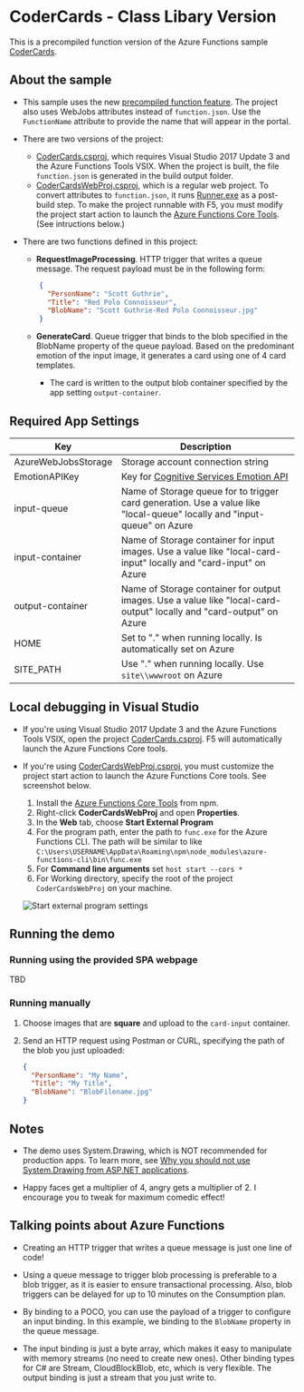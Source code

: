 # CoderCards - Class Libary Version

This is a precompiled function version of the Azure Functions sample [CoderCards](https://github.com/lindydonna/codercards).

## About the sample

* This sample uses the new [precompiled function feature](https://github.com/Azure/azure-webjobs-sdk-script/wiki/Precompiled-functions). The project also uses WebJobs attributes instead of `function.json`. Use the `FunctionName` attribute to provide the name that will appear in the portal.

* There are two versions of the project:
   * [CoderCards.csproj](CoderCards/CoderCards.csproj), which requires Visual Studio 2017 Update 3 and the Azure Functions Tools VSIX. When the project is built, the file `function.json` is generated in the build output folder.
   * [CoderCardsWebProj.csproj](CoderCardsWebProj/CoderCardsWebProj.csproj), which is a regular web project. To convert attributes to `function.json`, it runs [Runner.exe](CoderCardsWebProj/build-task/Runner.exe) as a post-build step. To make the project runnable with F5, you must modify the project start action to launch the [Azure Functions Core Tools](https://www.npmjs.com/package/azure-functions-core-tools). (See intructions below.) 

* There are two functions defined in this project:
  * **RequestImageProcessing**. HTTP trigger that writes a queue message. The request payload must be in the following form:

  ```json
      {
        "PersonName": "Scott Guthrie",
        "Title": "Red Polo Connoisseur",
        "BlobName": "Scott Guthrie-Red Polo Connoisseur.jpg"
      }
  ```

  * **GenerateCard**. Queue trigger that binds to the blob specified in the BlobName property of the queue payload. Based on the predominant emotion of the input image, it generates a card using one of 4 card templates.
     
     * The card is written to the output blob container specified by the app setting `output-container`. 

## Required App Settings 

| Key                 | Description |
|-----                | ------|
| AzureWebJobsStorage | Storage account connection string |
| EmotionAPIKey       | Key for [Cognitive Services Emotion API](https://www.microsoft.com/cognitive-services/en-us/emotion-api) |
| input-queue         |  Name of Storage queue for to trigger card generation. Use a value like "local-queue" locally and "input-queue" on Azure
| input-container     | Name of Storage container for input images. Use a value like "local-card-input" locally and "card-input" on Azure |
| output-container     | Name of Storage container for output images. Use a value like "local-card-output" locally and "card-output" on Azure |
| HOME                | Set to "." when running locally. Is automatically set on Azure |
| SITE_PATH           | Use "." when running locally. Use `site\\wwwroot` on Azure |

## Local debugging in Visual Studio 

- If you're using Visual Studio 2017 Update 3 and the Azure Functions Tools VSIX, open the project [CoderCards.csproj](CoderCards/CoderCards.csproj). F5 will automatically launch the Azure Functions Core tools.

- If you're using [CoderCardsWebProj.csproj](CoderCardsWebProj/CoderCardsWebProj.csproj), you must customize the project start action to launch the Azure Functions Core tools. See screenshot below.

    1. Install the [Azure Functions Core Tools](https://www.npmjs.com/package/azure-functions-core-tools) from npm. 
    2. Right-click **CoderCardsWebProj** and open **Properties**. 
    3. In the **Web** tab, choose **Start External Program**
    4. For the program path, enter the path to `func.exe` for the Azure Functions CLI. The path will be similar to like `C:\Users\USERNAME\AppData\Roaming\npm\node_modules\azure-functions-cli\bin\func.exe`
    5. For **Command line arguments** set `host start --cors *`
    6. For Working directory, specify the root of the project `CoderCardsWebProj` on your machine.

  ![Start external program settings](https://cloud.githubusercontent.com/assets/4260261/23055872/1d889b4e-f49d-11e6-9a58-42f42c9d02f3.png)

## Running the demo

### Running using the provided SPA webpage

TBD

### Running manually 
1. Choose images that are **square** and upload to the `card-input` container.
2. Send an HTTP request using Postman or CURL, specifying the path of the blob you just uploaded:

    ```json
    {
      "PersonName": "My Name", 
      "Title": "My Title",
      "BlobName": "BlobFilename.jpg"
    }
    ```

## Notes

* The demo uses System.Drawing, which is NOT recommended for production apps. To learn more, see [Why you should not use System\.Drawing from ASP\.NET applications](http://www.asprangers.com/post/2012/03/23/Why-you-should-not-use-SystemDrawing-from-ASPNET-applications.aspx).

* Happy faces get a multiplier of 4, angry gets a multiplier of 2. I encourage you to tweak for maximum comedic effect!

## Talking points about Azure Functions

* Creating an HTTP trigger that writes a queue message is just one line of code!

* Using a queue message to trigger blob processing is preferable to a blob trigger, as it is easier to ensure transactional processing. Also, blob triggers can be delayed for up to 10 minutes on the Consumption plan.

* By binding to a POCO, you can use the payload of a trigger to configure an input binding. In this example, we binding to the `BlobName` property in the queue message.

* The input binding is just a byte array, which makes it easy to manipulate with memory streams (no need to create new ones). Other binding types for C# are Stream, CloudBlockBlob, etc, which is very flexible. The output binding is just a stream that you just write to.
